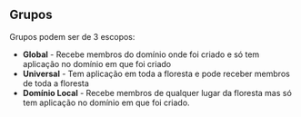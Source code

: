 
## Grupos
Grupos podem ser de 3 escopos:
- **Global** - Recebe membros do domínio onde foi criado e só tem aplicação no domínio em que foi criado
- **Universal** - Tem aplicação em toda a floresta e pode receber membros de toda a floresta
- **Domínio Local** - Recebe membros de qualquer lugar da floresta mas só tem aplicação no domínio em que foi criado.